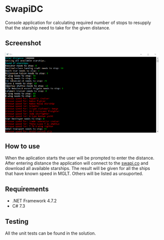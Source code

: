 # SwapiDC
Console application for calculating required number of stops to resupply that the starship need to take for the given distance.

## Screenshot
![console](https://github.com/stsrki/SwapiDC/blob/master/Docs/console.png)

## How to use
When the aplication starts the user will be prompted to enter the distance. After entering distance the application will connect to the [swapi.co](https://swapi.co) and download all available starships. The result will be given for all the ships that have known speed in MGLT. Others will be listed as unsuported.

## Requirements 
- .NET Framework 4.7.2
- C# 7.3

## Testing
All the unit tests can be found in the solution.
